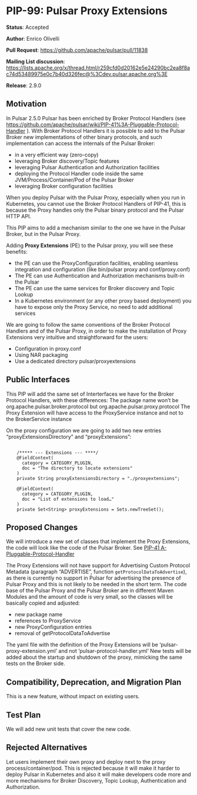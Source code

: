 # PIP-99: Pulsar Proxy Extensions

**Status**: Accepted

**Author**: Enrico Olivelli

**Pull Request**: https://github.com/apache/pulsar/pull/11838 

**Mailing List discussion**: 
https://lists.apache.org/x/thread.html/r259cfd0d20162e5e24290bc2ea8f8ac74d53489975e0c7b40d326fec@%3Cdev.pulsar.apache.org%3E 

**Release**: 2.9.0

## Motivation

In Pulsar 2.5.0 Pulsar has been enriched by Broker Protocol Handlers (see https://github.com/apache/pulsar/wiki/PIP-41%3A-Pluggable-Protocol-Handler ).
With Broker Protocol Handlers it is possible to add to the Pulsar Broker new implementations of other binary protocols, and such implementation can access the internals of the Pulsar Broker:

- in a very efficient way (zero-copy)
- leveraging Broker discovery/Topic features
- leveraging Pulsar Authentication and Authorization facilities
- deploying the Protocol Handler code inside the same JVM/Process/Container/Pod of the Pulsar Broker
- leveraging Broker configuration facilities

When you deploy Pulsar with the Pulsar Proxy, especially when you run in Kubernetes, you  cannot use the Broker Protocol Handlers of PIP-41, this is because the Proxy handles only the Pulsar binary protocol and the Pulsar HTTP API.

This PIP aims to add a mechanism similar to the one we have in the Pulsar Broker, but in the Pulsar Proxy.

Adding **Proxy Extensions** (PE) to the Pulsar proxy, you will see these benefits:

- the PE can use the ProxyConfiguration facilities, enabling seamless integration and configuration (like bin/pulsar proxy and conf/proxy.conf)
- The PE can use Authentication and Authorization mechanisms built-in the Pulsar
- The PE can use the same services for Broker discovery and Topic Lookup
- In a Kubernetes environment (or any other proxy based deployment) you have to expose only the Proxy Service, no need to add additional services

We are going to follow the same conventions of the Broker Protocol Handlers and of the Pulsar Proxy, in order to make the installation of Proxy Extensions very intuitive and straightforward for the users:
- Configuration in proxy.conf
- Using NAR packaging
- Use a dedicated directory pulsar/proxyextensions 

## Public Interfaces
This PIP will add the same set of Interterfaces we have for the Broker Protocol Handlers, with these differences:
The package name won’t be org.apache.pulsar.broker.protocol but org.apache.pulsar.proxy.protocol
The Proxy Extension will have access to the ProxyService  instance and not to the BrokerService instance

On the proxy configuration we are going to add two new entries “proxyExtensionsDirectory” and “proxyExtensions”:
```

    /***** --- Extensions --- ****/
    @FieldContext(
      category = CATEGORY_PLUGIN,
      doc = "The directory to locate extensions"
    )
    private String proxyExtensionsDirectory = "./proxyextensions";

    @FieldContext(
      category = CATEGORY_PLUGIN,
      doc = "List of extensions to load…"
    )
    private Set<String> proxyExtensions = Sets.newTreeSet();
```

## Proposed Changes

We will introduce a new set of classes that implement the Proxy Extensions, the code will look like the code of the Pulsar Broker.
See [PIP-41 A-Pluggable-Protocol-Handler ](https://github.com/apache/pulsar/wiki/PIP-41%3A-Pluggable-Protocol-Handler )

The Proxy Extensions will not have support for Advertising Custom Protocol Metadata (paragraph “ADVERTISE”, function `getProtocolDataToAdvertise`), as there is currently no support in Pulsar for advertising the presence of Pulsar Proxy and this is not likely to be needed in the short term.
The code base of the Pulsar Proxy and the Pulsar Broker are in different Maven Modules and the amount of code is very small, so the classes will be basically copied and adjusted:
- new package name
- references to ProxyService
- new ProxyConfiguration entries
- removal of getProtocolDataToAdvertise

The yaml file with the definition of the Proxy Extensions will be ‘pulsar-proxy-extension.yml’ and not ‘pulsar-protocol-handler.yml’
New tests will be added about the startup and shutdown of the proxy, mimicking the same tests on the Broker side.

## Compatibility, Deprecation, and Migration Plan
This is a new feature, without impact on existing users.

## Test Plan
We will add new unit tests that cover the new code.

## Rejected Alternatives
Let users implement their own proxy and deploy next to the proxy process/container/pod.
This is rejected because it will make it harder to deploy Pulsar in Kubernetes and also it will make developers code more and more mechanisms for Broker Discovery, Topic Lookup, Authentication and Authorization.
